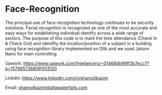 # Face-Recognition
The principal use of face recognition technology continues to be security solutions. Facial recognition is recognized as one of the most accurate and easy ways for establishing individual identify across a wide range of sectors.
The purpose of this code is to mark the time attendance (Check In & Check Out) and identifiy the location/position of a subject in a building using face recognition library implemented on Dlib and we used Jatson Nano for main controlling.

Upwork: https://www.upwork.com/freelancers/~01468db99ff3b7ecc7?p=1579857368091013120

Linkdin: https://www.linkedin.com/in/shamoilkazmi

Email: shamoilkazmi@altawaterfalls.com
